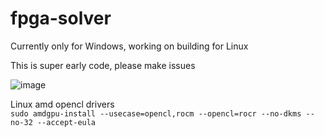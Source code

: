 # fpga-solver

Currently only for Windows, working on building for Linux

This is super early code, please make issues

![image](https://github.com/codepilot/fpga-solver/assets/357304/eb252e15-d894-46ec-ad33-c30531d0aa22)

Linux amd opencl drivers  
`sudo amdgpu-install --usecase=opencl,rocm --opencl=rocr --no-dkms --no-32 --accept-eula`

